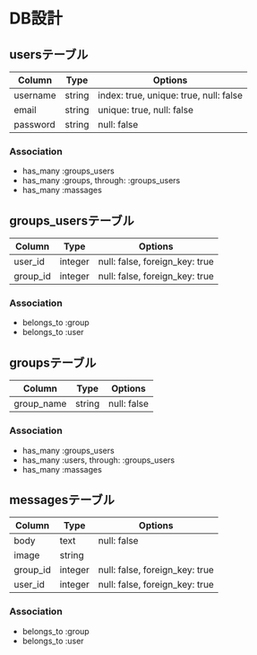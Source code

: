# DB設計

## usersテーブル

|Column|Type|Options|
|------|----|-------|
|username|string|index: true, unique: true, null: false|
|email|string|unique: true, null: false|
|password|string|null: false|
### Association
- has_many :groups_users
- has_many :groups, through: :groups_users
- has_many :massages

## groups_usersテーブル

|Column|Type|Options|
|------|----|-------|
|user_id|integer|null: false, foreign_key: true|
|group_id|integer|null: false, foreign_key: true|
### Association
- belongs_to :group
- belongs_to :user

## groupsテーブル

|Column|Type|Options|
|------|----|-------|
|group_name|string|null: false|
### Association
- has_many :groups_users
- has_many :users, through: :groups_users
- has_many :massages

## messagesテーブル

|Column|Type|Options|
|------|----|-------|
|body|text|null: false|
|image|string||
|group_id|integer|null: false, foreign_key: true|
|user_id|integer|null: false, foreign_key: true|
### Association
- belongs_to :group
- belongs_to :user